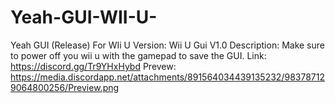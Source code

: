 # Yeah-GUI-WII-U-
Yeah GUI (Release) For WIi U 
Version: Wii U Gui V1.0
Description: Make sure to power off you wii u with the gamepad to save the GUI. 
Link: https://discord.gg/Tr9YHxHybd
Prevew: https://media.discordapp.net/attachments/891564034439135232/983787129064800256/Preview.png
